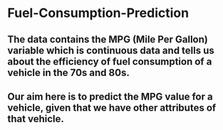 # Fuel-Consumption-Prediction

## The data contains the MPG (Mile Per Gallon) variable which is continuous data and tells us about the efficiency of fuel consumption of a vehicle in the 70s and 80s.

## Our aim here is to predict the MPG value for a vehicle, given that we have other attributes of that vehicle.
